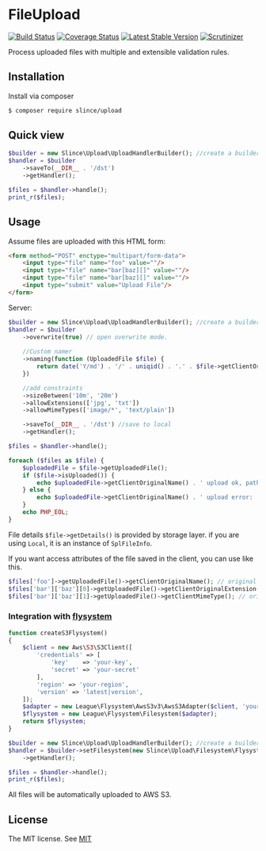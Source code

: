 # FileUpload

[![Build Status](https://img.shields.io/travis/slince/upload/master.svg?style=flat-square)](https://travis-ci.org/slince/upload)
[![Coverage Status](https://img.shields.io/codecov/c/github/slince/upload.svg?style=flat-square)](https://codecov.io/github/slince/upload)
[![Latest Stable Version](https://img.shields.io/packagist/v/slince/upload.svg?style=flat-square&label=stable)](https://packagist.org/packages/slince/upload)
[![Scrutinizer](https://img.shields.io/scrutinizer/g/slince/upload.svg?style=flat-square)](https://scrutinizer-ci.com/g/slince/upload/?branch=master)

Process uploaded files with multiple and extensible validation rules.

## Installation

Install via composer

```bash
$ composer require slince/upload
```

## Quick view

```php
$builder = new Slince\Upload\UploadHandlerBuilder(); //create a builder.
$handler = $builder
    ->saveTo(__DIR__ . '/dst')
    ->getHandler();

$files = $handler->handle();
print_r($files);
```

## Usage

Assume files are uploaded with this HTML form:

```html
<form method="POST" enctype="multipart/form-data">
    <input type="file" name="foo" value=""/>
    <input type="file" name="bar[baz][]" value=""/>
    <input type="file" name="bar[baz][]" value=""/>
    <input type="submit" value="Upload File"/>
</form>
```

Server:
```php
$builder = new Slince\Upload\UploadHandlerBuilder(); //create a builder.
$handler = $builder
    ->overwrite(true) // open overwrite mode. 
    
    //Custom namer
    ->naming(function (UploadedFile $file) {
        return date('Y/md') . '/' . uniqid() . '.' . $file->getClientOriginalExtension();
    })

    //add constraints
    ->sizeBetween('10m', '20m')
    ->allowExtensions(['jpg', 'txt'])
    ->allowMimeTypes(['image/*', 'text/plain'])

    ->saveTo(__DIR__ . '/dst') //save to local
    ->getHandler();

$files = $handler->handle();

foreach ($files as $file) {
    $uploadedFile = $file->getUploadedFile();
    if ($file->isUploaded()) {
        echo $uploadedFile->getClientOriginalName() . ' upload ok, path:' . $file->getDetails()->getPathname();
    } else {
        echo $uploadedFile->getClientOriginalName() . ' upload error: ' . $file->getException()->getMessage();
    }
    echo PHP_EOL;
}
```
File details `$file->getDetails()` is provided by storage layer. 
if you are using `Local`, it is an instance of `SplFileInfo`. 

If you want access attributes of the file saved in the client, you can use like this.
```php
$files['foo']->getUploadedFile()->getClientOriginalName(); // original name
$files['bar']['baz'][0]->getUploadedFile()->getClientOriginalExtension(); // original  extension
$files['bar']['baz'][1]->getUploadedFile()->getClientMimeType(); // original  mime type
```

### Integration with [flysystem](https://github.com/thephpleague/flysystem)

```php
function createS3Flysystem()
{
    $client = new Aws\S3\S3Client([
        'credentials' => [
            'key'    => 'your-key',
            'secret' => 'your-secret'
        ],
        'region' => 'your-region',
        'version' => 'latest|version',
    ]);
    $adapter = new League\Flysystem\AwsS3v3\AwsS3Adapter($client, 'your-bucket-name');
    $flysystem = new League\Flysystem\Filesystem($adapter);
    return $flysystem;
}

$builder = new Slince\Upload\UploadHandlerBuilder(); //create a builder.
$handler = $builder->setFilesystem(new Slince\Upload\Filesystem\Flysystem(createS3Flysystem()))
    ->getHandler();

$files = $handler->handle();
print_r($files);
```
All files will be automatically uploaded to AWS S3.

## License
 
The MIT license. See [MIT](https://opensource.org/licenses/MIT)
